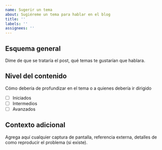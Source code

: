 ```yaml
---
name: Sugerir un tema
about: Sugiéreme un tema para hablar en el blog
title: ''
labels: ''
assignees: ''
---
```


## Esquema general

Dime de que se trataría el post, qué temas te gustarían que hablara.

## Nivel del contenido

Cómo debería de profundizar en el tema o a quienes debería ir dirigido

<!-- (borra el espacio de las casillas y reemplázalo por una X) -->

- [ ] Iniciados
- [ ] Intermedios
- [ ] Avanzados

## Contexto adicional

Agrega aquí cualquier captura de pantalla, referencia externa, detalles de como reproducir el problema (si existe).
